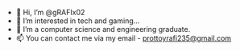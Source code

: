 - 👋 Hi, I’m @gRAFIx02
- 👀 I’m interested in tech and gaming...
- 🌱 I’m a computer science and engineering graduate.
- 📫 You can contact me via my email - prottoyrafi235@gmail.com

<!---
gRAFIx02/gRAFIx02 is a ✨ special ✨ repository because its `README.md` (this file) appears on your GitHub profile.
You can click the Preview link to take a look at your changes.
--->
